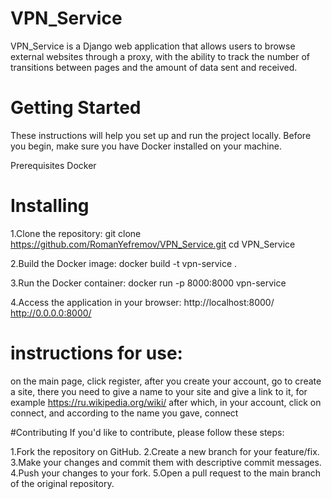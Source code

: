 # VPN_Service

VPN_Service is a Django web application that allows users to browse external websites through a proxy, with the ability to track the number of transitions between pages and the amount of data sent and received.

# Getting Started
These instructions will help you set up and run the project locally. Before you begin, make sure you have Docker installed on your machine.

Prerequisites
Docker

# Installing
1.Clone the repository:
git clone https://github.com/RomanYefremov/VPN_Service.git
cd VPN_Service

2.Build the Docker image:
docker build -t vpn-service .

3.Run the Docker container:
docker run -p 8000:8000 vpn-service

4.Access the application in your browser:
http://localhost:8000/
http://0.0.0.0:8000/

# instructions for use: 
on the main page, click register, after you create your account, 
go to create a site, there you need to give a name to your site and give a link to it, 
for example https://ru.wikipedia.org/wiki/
after which, in your account, click on connect, and according to the name you gave, connect

#Contributing
If you'd like to contribute, please follow these steps:

1.Fork the repository on GitHub.
2.Create a new branch for your feature/fix.
3.Make your changes and commit them with descriptive commit messages.
4.Push your changes to your fork.
5.Open a pull request to the main branch of the original repository.
